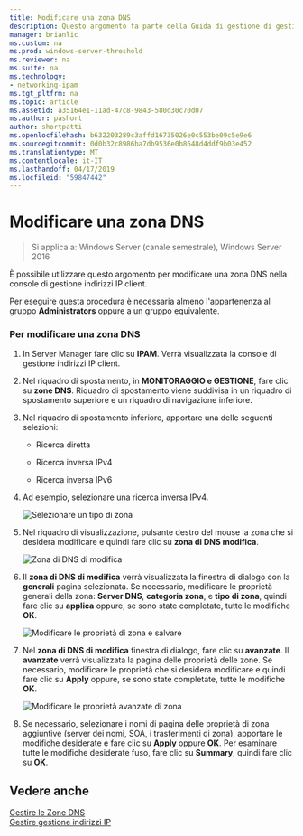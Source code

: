 ```yaml
---
title: Modificare una zona DNS
description: Questo argomento fa parte della Guida di gestione di gestione indirizzi IP (IPAM) in Windows Server 2016.
manager: brianlic
ms.custom: na
ms.prod: windows-server-threshold
ms.reviewer: na
ms.suite: na
ms.technology:
- networking-ipam
ms.tgt_pltfrm: na
ms.topic: article
ms.assetid: a35164e1-11ad-47c8-9843-580d30c70d07
ms.author: pashort
author: shortpatti
ms.openlocfilehash: b632203289c3affd16735026e0c553be09c5e9e6
ms.sourcegitcommit: 0d0b32c8986ba7db9536e0b8648d4ddf9b03e452
ms.translationtype: MT
ms.contentlocale: it-IT
ms.lasthandoff: 04/17/2019
ms.locfileid: "59847442"
---
```

# <a name="edit-a-dns-zone"></a>Modificare una zona DNS

>Si applica a: Windows Server (canale semestrale), Windows Server 2016

È possibile utilizzare questo argomento per modificare una zona DNS nella console di gestione indirizzi IP client.  
  
Per eseguire questa procedura è necessaria almeno l'appartenenza al gruppo **Administrators** oppure a un gruppo equivalente.  
  
### <a name="to-edit-a-dns-zone"></a>Per modificare una zona DNS  
  
1.  In Server Manager fare clic su **IPAM**. Verrà visualizzata la console di gestione indirizzi IP client.  
  
2.  Nel riquadro di spostamento, in **MONITORAGGIO e GESTIONE**, fare clic su **zone DNS**. Riquadro di spostamento viene suddivisa in un riquadro di spostamento superiore e un riquadro di navigazione inferiore.  
  
3.  Nel riquadro di spostamento inferiore, apportare una delle seguenti selezioni:  
  
    -   Ricerca diretta  
  
    -   Ricerca inversa IPv4  
  
    -   Ricerca inversa IPv6  
  
4.  Ad esempio, selezionare una ricerca inversa IPv4.  
  
    ![Selezionare un tipo di zona](../../media/Edit-a-DNS-Zone/ipam_EditZone_01.jpg)  
  
5.  Nel riquadro di visualizzazione, pulsante destro del mouse la zona che si desidera modificare e quindi fare clic su **zona di DNS modifica**.  
  
    ![Zona di DNS di modifica](../../media/Edit-a-DNS-Zone/ipam_EditZone_02.jpg)  
  
6.  Il **zona di DNS di modifica** verrà visualizzata la finestra di dialogo con la **generali** pagina selezionata. Se necessario, modificare le proprietà generali della zona: **Server DNS**, **categoria zona**, e **tipo di zona**, quindi fare clic su **applica** oppure, se sono state completate, tutte le modifiche **OK**.  
  
    ![Modificare le proprietà di zona e salvare](../../media/Edit-a-DNS-Zone/ipam_EditZone_03a.jpg)  
  
7.  Nel **zona di DNS di modifica** finestra di dialogo, fare clic su **avanzate**. Il **avanzate** verrà visualizzata la pagina delle proprietà delle zone. Se necessario, modificare le proprietà che si desidera modificare e quindi fare clic su **Apply** oppure, se sono state completate, tutte le modifiche **OK**.  
  
    ![Modificare le proprietà avanzate di zona](../../media/Edit-a-DNS-Zone/ipam_EditZone_04a.jpg)  
  
8.  Se necessario, selezionare i nomi di pagina delle proprietà di zona aggiuntive (server dei nomi, SOA, i trasferimenti di zona), apportare le modifiche desiderate e fare clic su **Apply** oppure **OK**. Per esaminare tutte le modifiche desiderate fuso, fare clic su **Summary**, quindi fare clic su **OK**.  
  
## <a name="see-also"></a>Vedere anche  
[Gestire le Zone DNS](DNS-Zone-Management.md)  
[Gestire gestione indirizzi IP](Manage-IPAM.md)  
  


